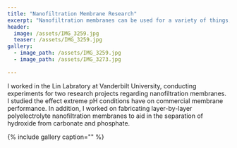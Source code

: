 ```yaml
---
title: "Nanofiltration Membrane Research"
excerpt: "Nanofiltration membranes can be used for a variety of things, such as water desalination or carbon capture."
header:
  image: /assets/IMG_3259.jpg
  teaser: /assets/IMG_3259.jpg
gallery:
  - image_path: /assets/IMG_3259.jpg
  - image_path: /assets/IMG_3273.jpg
   
---
```



I worked in the Lin Labratory at Vanderbilt University, conducting experiments for two research projects regarding nanofiltration membranes. I studied the effect extreme pH conditions have on commercial membrane performance. In addition, I worked on fabricating layer-by-layer polyelectrolyte nanofiltration membranes to aid in the separation of hydroxide from carbonate and phosphate.

{% include gallery caption="" %}
